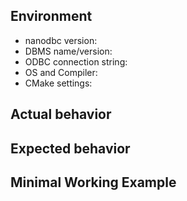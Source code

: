 ## Environment

* nanodbc version:
* DBMS name/version:
* ODBC connection string:
* OS and Compiler:
* CMake settings:

## Actual behavior

## Expected  behavior

## Minimal Working Example
